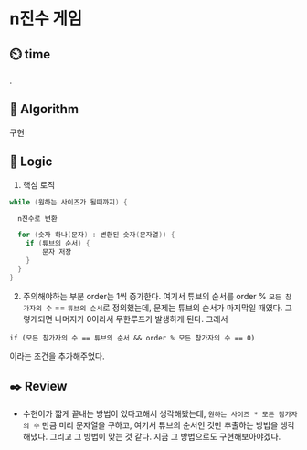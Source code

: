 # n진수 게임

## :timer_clock: **time**

.

## :pushpin: **Algorithm**

구현

## :round_pushpin: **Logic**
1. 핵심 로직
```java
while (원하는 사이즈가 될때까지) {

  n진수로 변환

  for (숫자 하나(문자) : 변환된 숫자(문자열)) {
    if (튜브의 순서) {
        문자 저장
    }
  }
}
```
2. 주의해야하는 부분
order는 1씩 증가한다.
여기서 튜브의 순서를
order % `모든 참가자의 수` == `튜브의 순서`로 정의했는데, 
문제는 튜브의 순서가 마지막일 때였다.
그렇게되면 나머지가 0이라서 무한루프가 발생하게 된다.
그래서 
```
if (모든 참가자의 수 == 튜브의 순서 && order % 모든 참가자의 수 == 0)
```
이라는 조건을 추가해주었다.

## :black_nib: **Review**
- 수현이가 짧게 끝내는 방법이 있다고해서 생각해봤는데, `원하는 사이즈 * 모든 참가자의 수` 만큼 미리 문자열을 구하고, 여기서 튜브의 순서인 것만 추출하는 방법을 생각해냈다. 그리고 그 방법이 맞는 것 같다. 지금 그 방법으로도 구현해보아야겠다.


